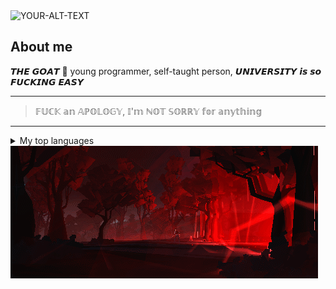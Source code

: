 <picture>
 <img alt="YOUR-ALT-TEXT" src="gift/explocionGif.gif">
</picture>

## About me

𝙏𝙃𝙀 𝙂𝙊𝘼𝙏 🐐 young programmer, self-taught person, 𝙐𝙉𝙄𝙑𝙀𝙍𝙎𝙄𝙏𝙔 𝙞𝙨 𝙨𝙤 𝙁𝙐𝘾𝙆𝙄𝙉𝙂 𝙀𝘼𝙎𝙔

---
> 𝔽𝕌ℂ𝕂 𝕒𝕟 𝔸ℙ𝕆𝕃𝕆𝔾𝕐, 𝕀'𝕞 ℕ𝕆𝕋 𝕊𝕆ℝℝ𝕐 𝕗𝕠𝕣 𝕒𝕟𝕪𝕥𝕙𝕚𝕟𝕘
---

<details>
<summary>My top languages</summary>

| Rank | Languages |
|-----:|-----------|
|     1| Python    |
|     2| Java      |
|     3| Javascript|
|     4| C#        |

</details>
<picture>
 <img alt="YOUR-ALT-TEXT" src="gift/redForest.gif">
</picture>
